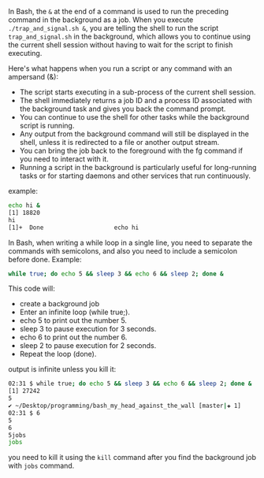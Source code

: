 In Bash, the `&` at the end of a command is used to run the preceding command in the background as a job. When you execute `./trap_and_signal.sh &`, you are telling the shell to run the script `trap_and_signal.sh` in the background, which allows you to continue using the current shell session without having to wait for the script to finish executing.

Here's what happens when you run a script or any command with an ampersand (&):
- The script starts executing in a sub-process of the current shell session.
- The shell immediately returns a job ID and a process ID associated with the background task and gives you back the command prompt.
- You can continue to use the shell for other tasks while the background script is running.
- Any output from the background command will still be displayed in the shell, unless it is redirected to a file or another output stream.
- You can bring the job back to the foreground with the fg command if you need to interact with it.
- Running a script in the background is particularly useful for long-running tasks or for starting daemons and other services that run continuously.

example:
```bash
echo hi &
[1] 18820
hi
[1]+  Done                    echo hi
```

In Bash, when writing a while loop in a single line, you need to separate the commands with semicolons, and also you need to include a semicolon before done. Example:
```bash
while true; do echo 5 && sleep 3 && echo 6 && sleep 2; done &
```

This code will:
- create a background job
- Enter an infinite loop (while true;).
- echo 5 to print out the number 5.
- sleep 3 to pause execution for 3 seconds.
- echo 6 to print out the number 6.
- sleep 2 to pause execution for 2 seconds.
- Repeat the loop (done).


output is infinite unless you kill it:
```bash
02:31 $ while true; do echo 5 && sleep 3 && echo 6 && sleep 2; done &
[1] 27242
5
✔ ~/Desktop/programming/bash_my_head_against_the_wall [master|✚ 1]
02:31 $ 6
5
6
5jobs
jobs 
```


you need to kill it using the `kill` command after you find the background job with `jobs` command.
